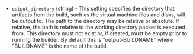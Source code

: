 <!-- Code generated from the comments of the OutputConfig struct in builder/hyperv/common/output_config.go; DO NOT EDIT MANUALLY -->

-   `output_directory` (string) - This setting specifies the directory that
    artifacts from the build, such as the virtual machine files and disks,
    will be output to. The path to the directory may be relative or
    absolute. If relative, the path is relative to the working directory
    packer is executed from. This directory must not exist or, if
    created, must be empty prior to running the builder. By default this is
    "output-BUILDNAME" where "BUILDNAME" is the name of the build.
    